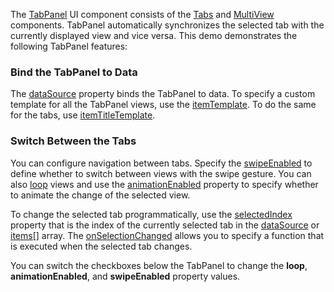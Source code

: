 The [TabPanel](/Documentation/ApiReference/UI_Components/dxTabPanel/) UI component consists of the [Tabs](/Documentation/ApiReference/UI_Components/dxTabs/) and [MultiView](/Documentation/ApiReference/UI_Components/dxMultiView/) components. TabPanel automatically synchronizes the selected tab with the currently displayed view and vice versa. This demo demonstrates the following TabPanel features:      

### Bind the TabPanel to Data       

The [dataSource](/Documentation/ApiReference/UI_Components/dxTabPanel/Configuration/#dataSource) property binds the TabPanel to data. To specify a custom template for all the TabPanel views, use the [itemTemplate](/Documentation/ApiReference/UI_Components/dxTabPanel/Configuration/#itemTemplate). To do the same for the tabs, use [itemTitleTemplate](/Documentation/ApiReference/UI_Components/dxTabPanel/Configuration/#itemTitleTemplate).

### Switch Between the Tabs     

You can configure navigation between tabs. Specify the [swipeEnabled](/Documentation/ApiReference/UI_Components/dxTabPanel/Configuration/#swipeEnabled) to define whether to switch between views with the swipe gesture. You can also [loop](/Documentation/ApiReference/UI_Components/dxTabPanel/Configuration/#loop) views and use the [animationEnabled](/Documentation/ApiReference/UI_Components/dxTabPanel/Configuration/#animationEnabled) property to specify whether to animate the change of the selected view.

To change the selected tab programmatically, use the [selectedIndex](/Documentation/ApiReference/UI_Components/dxTabPanel/Configuration/#swipeEnabled) property that is the index of the currently selected tab in the [dataSource](/Documentation/ApiReference/UI_Components/dxTabPanel/Configuration/#dataSource) or [items[]](/Documentation/ApiReference/UI_Components/dxTabPanel/Configuration/items/) array. The [onSelectionChanged](/Documentation/ApiReference/UI_Components/dxTabPanel/Configuration/#onSelectionChanged) allows you to specify a function that is executed when the selected tab changes. 

You can switch the checkboxes below the TabPanel to change the **loop**, **animationEnabled**, and **swipeEnabled** property values.